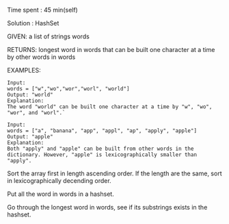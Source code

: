 Time spent : 45 min(self)

Solution : HashSet	

GIVEN: a list of strings words

RETURNS: longest word in words that can be built one character at a time by other words in words

EXAMPLES:

```
Input: 
words = ["w","wo","wor","worl", "world"]
Output: "world"
Explanation: 
The word "world" can be built one character at a time by "w", "wo", "wor", and "worl".`
```

```
Input: 
words = ["a", "banana", "app", "appl", "ap", "apply", "apple"]
Output: "apple"
Explanation: 
Both "apply" and "apple" can be built from other words in the dictionary. However, "apple" is lexicographically smaller than "apply".
```



Sort the array first in length ascending order. If the length are the same, sort in lexicographically decending order.

Put all the word in words in a hashset.

Go through the longest word in words, see if its substrings exists in the hashset.